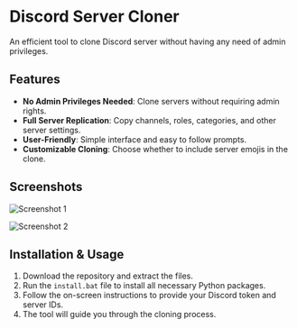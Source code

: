 # Discord Server Cloner  
An efficient tool to clone Discord server without having any need of admin privileges.      
     
## Features    
- **No Admin Privileges Needed**: Clone servers without requiring admin rights.  
- **Full Server Replication**: Copy channels, roles, categories, and other server settings. 
- **User-Friendly**: Simple interface and easy to follow prompts.
- **Customizable Cloning**: Choose whether to include server emojis in the clone.  
 
## Screenshots      
![Screenshot 1](https://media.discordapp.net/attachments/1281652598046462078/1283058516294373467/chrome_fTgRUXKW3c.png?ex=66e19cdc&is=66e04b5c&hm=de75be5b04ccf76df5a6c2b1418cdb078c4097795cd6f232c75753dd01e5baad&=&format=webp&quality=lossless)   
    
![Screenshot 2](https://media.discordapp.net/attachments/1281652598046462078/1283058459277004800/image.png?ex=66e19cce&is=66e04b4e&hm=312328f4d7be371f17202885c4b7cb3f67bca3a4543b5d7178fe346080a3e3ff&=&format=webp&quality=lossless&width=1184&height=676)    
     
   
## Installation & Usage    
1. Download the repository and extract the files.     
2. Run the `install.bat` file to install all necessary Python packages.  
3. Follow the on-screen instructions to provide your Discord token and server IDs.   
4. The tool will guide you through the cloning process.   